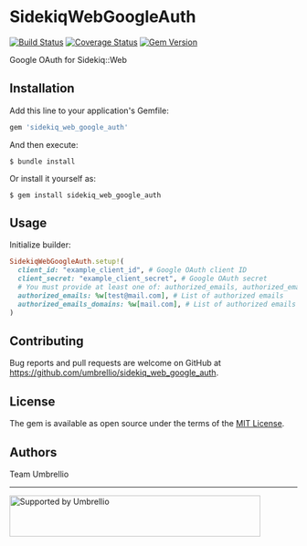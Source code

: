 # SidekiqWebGoogleAuth
[![Build Status](https://travis-ci.org/umbrellio/sidekiq_web_google_auth.svg?branch=master)](https://travis-ci.org/umbrellio/sidekiq_web_google_auth)
[![Coverage Status](https://coveralls.io/repos/github/umbrellio/sidekiq_web_google_auth/badge.svg?branch=master)](https://coveralls.io/github/umbrellio/sidekiq_web_google_auth?branch=master)
[![Gem Version](https://badge.fury.io/rb/sidekiq_web_google_auth.svg)](https://badge.fury.io/rb/sidekiq_web_google_auth)

Google OAuth for Sidekiq::Web

## Installation

Add this line to your application's Gemfile:

```ruby
gem 'sidekiq_web_google_auth'
```

And then execute:

    $ bundle install

Or install it yourself as:

    $ gem install sidekiq_web_google_auth

## Usage

Initialize builder:

```ruby
SidekiqWebGoogleAuth.setup!(
  client_id: "example_client_id", # Google OAuth client ID
  client_secret: "example_client_secret", # Google OAuth secret
  # You must provide at least one of: authorized_emails, authorized_email_domains
  authorized_emails: %w[test@mail.com], # List of authorized emails
  authorized_emails_domains: %w[mail.com], # List of authorized emails domains
)
```

## Contributing

Bug reports and pull requests are welcome on GitHub at https://github.com/umbrellio/sidekiq_web_google_auth.


## License

The gem is available as open source under the terms of the [MIT License](https://opensource.org/licenses/MIT).

## Authors

Team Umbrellio

---

<a href="https://github.com/umbrellio/">
<img style="float: left;" src="https://umbrellio.github.io/Umbrellio/supported_by_umbrellio.svg" alt="Supported by Umbrellio" width="439" height="72">
</a>
